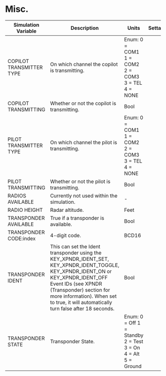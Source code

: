 # Misc.

| Simulation Variable | Description | Units | Settable |
| --- | --- | --- | --- |
| COPILOT TRANSMITTER TYPE | On which channel the copilot is transmitting. | Enum: 0 = COM1 1 = COM2 2 = COM3 3 = TEL 4 = NONE |  |
| COPILOT TRANSMITTING | Whether or not the copilot is transmitting. | Bool |  |
| PILOT TRANSMITTER TYPE | On which channel the pilot is transmitting. | Enum: 0 = COM1 1 = COM2 2 = COM3 3 = TEL 4 = NONE |  |
| PILOT TRANSMITTING | Whether or not the pilot is transmitting. | Bool |  |
| RADIOS AVAILABLE | Currently not used within the simulation. | - |  |
| RADIO HEIGHT | Radar altitude. | Feet |  |
| TRANSPONDER AVAILABLE | True if a transponder is available. | Bool |  |
| TRANSPONDER CODE:index | 4-digit code. | BCD16 |  |
| TRANSPONDER IDENT | This can set the Ident transponder using the KEY_XPNDR_IDENT_SET, KEY_XPNDR_IDENT_TOGGLE, KEY_XPNDR_IDENT_ON or KEY_XPNDR_IDENT_OFF Event IDs (see XPNDR (Transponder) section for more information). When set to true, it will automatically turn false after 18 seconds. | Bool |  |
| TRANSPONDER STATE | Transponder State. | Enum: 0 = Off 1 = Standby 2 = Test 3 = On 4 = Alt 5 = Ground |  |